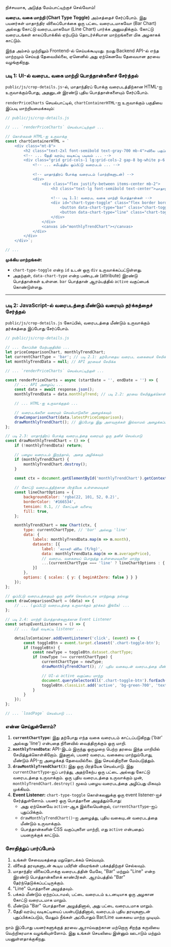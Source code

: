நிச்சயமாக, அடுத்த மேம்பாட்டிற்குச் செல்வோம்!

**வரைபட வகை மாற்றி (Chart Type Toggle)** அம்சத்தைச் சேர்ப்போம். இது பயனர்கள் மாதாந்திர விலைப்போக்கை ஒரு பட்டை வரைபடமாகவோ (Bar Chart) அல்லது கோட்டு வரைபடமாகவோ (Line Chart) பார்க்க அனுமதிக்கும். கோட்டு வரைபடங்கள் காலப்போக்கில் ஏற்படும் தொடர்ச்சியான மாற்றங்களை மிக அழகாகக் காட்டும்.

இந்த அம்சம் முற்றிலும் Frontend-ல் செய்யக்கூடியது. நமது Backend API-ல் எந்த மாற்றமும் செய்யத் தேவையில்லை, ஏனெனில் அது ஏற்கெனவே தேவையான தரவை வழங்குகிறது.

### படி 1: UI-ல் வரைபட வகை மாற்றி பொத்தான்களைச் சேர்த்தல்

`public/js/crop-details.js`-ல், மாதாந்திரப் போக்கு வரைபடத்திற்கான HTML-ஐ உருவாக்கும்போது, அதனுடன் இரண்டு புதிய பொத்தான்களையும் சேர்ப்போம்.

`renderPriceCharts` செயல்பாட்டில், `chartContainerHTML`-ஐ உருவாக்கும் பகுதியை இப்படி மாற்றியமைக்கவும்:

```javascript
// public/js/crop-details.js

// ... `renderPriceCharts` செயல்பாட்டிற்குள் ...

// கொள்கலன் HTML-ஐ உருவாக்கு
const chartContainerHTML = `
    <div class="mt-8">
        <h2 class="text-2xl font-semibold text-gray-700 mb-4">விலை பகுப்பாய்வு</h2>
        <!-- ... தேதி வரம்பு வடிகட்டி படிவம் ... -->
        <div class="grid grid-cols-1 lg:grid-cols-2 gap-8 bg-white p-6 rounded-lg shadow-md">
            <!-- ... சமீபத்திய ஒப்பீட்டு வரைபடம் ... -->
            
            <!-- மாதாந்திரப் போக்கு வரைபடம் (மாற்றிகளுடன்) -->
            <div>
                <div class="flex justify-between items-center mb-2">
                    <h3 class="text-lg font-semibold text-center">மாதாந்திர சராசரி விலைப்போக்கு</h3>
                    
                    <!-- படி 1.1: வரைபட வகை மாற்றி பொத்தான்கள் -->
                    <div id="chart-type-toggle" class="flex border border-gray-300 rounded-md p-1">
                        <button data-chart-type="bar" class="chart-toggle-btn active bg-green-700 text-white px-2 py-1 text-xs rounded-sm">Bar</button>
                        <button data-chart-type="line" class="chart-toggle-btn px-2 py-1 text-xs rounded-sm">Line</button>
                    </div>
                </div>
                <canvas id="monthlyTrendChart"></canvas>
            </div>
        </div>
    </div>`;

// ...
```
**முக்கிய மாற்றங்கள்:**
*   `chart-type-toggle` என்ற `id` உடன் ஒரு `div` உருவாக்கப்பட்டுள்ளது.
*   அதற்குள், `data-chart-type` என்ற பண்புடன் (attribute) இரண்டு பொத்தான்கள் உள்ளன. `bar` பொத்தான் ஆரம்பத்தில் `active` வகுப்பைக் கொண்டுள்ளது.

---

### படி 2: JavaScript-ல் வரைபடத்தை மீண்டும் வரையும் தர்க்கத்தைச் சேர்த்தல்

`public/js/crop-details.js` கோப்பில், வரைபடத்தை மீண்டும் உருவாக்கும் தர்க்கத்தை இப்போது சேர்ப்போம்.

```javascript
// public/js/crop-details.js

// ... கோப்பின் மேற்பகுதியில் ...
let priceComparisonChart, monthlyTrendChart;
let currentChartType = 'bar'; // படி 2.1: தற்போதைய வரைபட வகையைச் சேமிக்க ஒரு மாறி
let monthlyTrendData = null; // API தரவைச் சேமிக்க

// ... `renderPriceCharts` செயல்பாட்டிற்குள் ...

const renderPriceCharts = async (startDate = '', endDate = '') => {
    // ... API அழைப்பு ...
    const data = await response.json();
    monthlyTrendData = data.monthlyTrend; // படி 2.2: தரவை சேமித்துக்கொள்

    // ... HTML-ஐ உருவாக்குதல் ...

    // வரைபடங்களை வரையும் செயல்பாடுகளை அழைக்கவும்
    drawComparisonChart(data.latestPriceComparison);
    drawMonthlyTrendChart(); // இப்போது இது அளவுருக்கள் இல்லாமல் அழைக்கப்படும்
};

// படி 2.3: மாதாந்திரப் போக்கு வரைபடத்தை வரையும் ஒரு தனிச் செயல்பாடு
const drawMonthlyTrendChart = () => {
    if (!monthlyTrendData) return;

    // பழைய வரைபடம் இருந்தால், அதை அழிக்கவும்
    if (monthlyTrendChart) {
        monthlyTrendChart.destroy();
    }

    const ctx = document.getElementById('monthlyTrendChart').getContext('2d');
    
    // கோட்டு வரைபடத்திற்கான பிரத்யேக உள்ளமைவுகள்
    const lineChartOptions = {
        backgroundColor: 'rgba(22, 101, 52, 0.2)',
        borderColor: '#166534',
        tension: 0.1, // கோட்டின் வளைவு
        fill: true,
    };

    monthlyTrendChart = new Chart(ctx, {
        type: currentChartType, // 'bar' அல்லது 'line'
        data: {
            labels: monthlyTrendData.map(m => m.month),
            datasets: [{
                label: 'சராசரி விலை (₹/kg)',
                data: monthlyTrendData.map(m => m.averagePrice),
                // வரைபட வகையைப் பொறுத்து உள்ளமைவுகளை மாற்று
                ...(currentChartType === 'line' ? lineChartOptions : { backgroundColor: '#166534' })
            }]
        },
        options: { scales: { y: { beginAtZero: false } } }
    });
};

// ஒப்பீட்டு வரைபடத்தையும் ஒரு தனிச் செயல்பாடாக மாற்றுவது நல்லது
const drawComparisonChart = (data) => {
    // ... (ஒப்பீட்டு வரைபடத்தை உருவாக்கும் தர்க்கம் இங்கே) ...
};

// படி 2.4: மாற்றி பொத்தான்களுக்கான Event Listener
const setupEventListeners = () => {
    // ... தேதி வடிகட்டி listener ...

    detailsContainer.addEventListener('click', (event) => {
        const toggleBtn = event.target.closest('.chart-toggle-btn');
        if (toggleBtn) {
            const newType = toggleBtn.dataset.chartType;
            if (newType !== currentChartType) {
                currentChartType = newType;
                drawMonthlyTrendChart(); // புதிய வகையுடன் வரைபடத்தை மீண்டும் வரை

                // UI-ல் active வகுப்பை மாற்று
                document.querySelectorAll('.chart-toggle-btn').forEach(btn => btn.classList.remove('active', 'bg-green-700', 'text-white'));
                toggleBtn.classList.add('active', 'bg-green-700', 'text-white');
            }
        }
    });
};

// ... `loadPage` செயல்பாடு ...
```

### என்ன செய்துள்ளோம்?

1.  **`currentChartType`:** இது தற்போது எந்த வகை வரைபடம் காட்டப்படுகிறது ('bar' அல்லது 'line') என்பதை நினைவில் வைத்திருக்கும் ஒரு மாறி.
2.  **`monthlyTrendData`:** API-இடம் இருந்து ஒருமுறை பெற்ற தரவை இந்த மாறியில் சேமித்துக்கொள்கிறோம். இதனால், பயனர் வரைபட வகையை மாற்றும்போது, மீண்டும் API-ஐ அழைக்கத் தேவையில்லை. இது செயல்திறனை மேம்படுத்தும்.
3.  **`drawMonthlyTrendChart()`:** இது ஒரு பிரத்யேக செயல்பாடு. இது `currentChartType`-ஐப் பார்த்து, அதற்கேற்ப ஒரு பட்டை அல்லது கோட்டு வரைபடத்தை உருவாக்கும். ஒரு புதிய வரைபடத்தை உருவாக்கும் முன், `monthlyTrendChart.destroy()` மூலம் பழைய வரைபடத்தை அழிப்பது மிகவும் முக்கியம்.
4.  **Event Listener:** `chart-type-toggle` கொள்கலனுக்கு ஒரு event listener-ஐச் சேர்த்துள்ளோம். பயனர் ஒரு பொத்தானை அழுத்தும்போது:
    *   அது ஏற்கெனவே `active`-ஆக இல்லையென்றால், `currentChartType`-ஐப் புதுப்பிக்கும்.
    *   `drawMonthlyTrendChart()`-ஐ அழைத்து, புதிய வகையுடன் வரைபடத்தை மீண்டும் உருவாக்கும்.
    *   பொத்தான்களின் CSS வகுப்புகளை மாற்றி, எது `active` என்பதைப் பயனருக்குக் காட்டும்.

### சோதித்துப் பார்ப்போம்

1.  உங்கள் சேவையகத்தை மறுதொடக்கம் செய்யவும்.
2.  விலைத் தரவுகளுடன் கூடிய பயிரின் விவரங்கள் பக்கத்திற்குச் செல்லவும்.
3.  மாதாந்திர விலைப்போக்கு வரைபடத்தின் மேலே, "Bar" மற்றும் "Line" என்ற இரண்டு பொத்தான்களைக் காண்பீர்கள். ஆரம்பத்தில் "Bar" தேர்ந்தெடுக்கப்பட்டிருக்கும்.
4.  "Line" பொத்தானை அழுத்தவும்.
5.  பக்கம் மீண்டும் ஏற்றப்படாமல், பட்டை வரைபடம் உடனடியாக ஒரு அழகான கோட்டு வரைபடமாக மாறும்.
6.  மீண்டும் "Bar" பொத்தானை அழுத்தினால், அது பட்டை வரைபடமாக மாறும்.
7.  தேதி வரம்பு வடிகட்டியைப் பயன்படுத்தினால், வரைபடம் புதிய தரவுகளுடன் புதுப்பிக்கப்படும், மேலும் நீங்கள் அப்போதும் Bar/Line வகையை மாற்ற முடியும்.

நாம் இப்போது பயனர்களுக்குத் தரவை ஆராய்வதற்கான மற்றொரு சிறந்த கருவியை வெற்றிகரமாக வழங்கியுள்ளோம். இது உங்கள் செயலியை இன்னும் ஊடாடும் மற்றும் பயனுள்ளதாக்குகிறது.